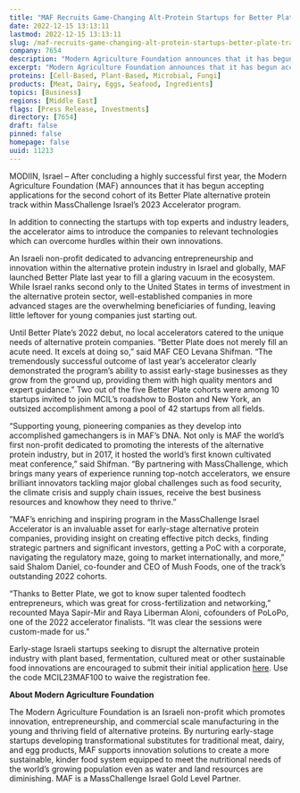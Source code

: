 ```yaml
---
title: "MAF Recruits Game-Changing Alt-Protein Startups for Better Plate Track"
date: 2022-12-15 13:13:11
lastmod: 2022-12-15 13:13:11
slug: /maf-recruits-game-changing-alt-protein-startups-better-plate-track
company: 7654
description: "Modern Agriculture Foundation announces that it has begun accepting applications for the second cohort of its Better Plate alternative protein track within MassChallenge Israel’s 2023 Accelerator program."
excerpt: "Modern Agriculture Foundation announces that it has begun accepting applications for the second cohort of its Better Plate alternative protein track within MassChallenge Israel’s 2023 Accelerator program."
proteins: [Cell-Based, Plant-Based, Microbial, Fungi]
products: [Meat, Dairy, Eggs, Seafood, Ingredients]
topics: [Business]
regions: [Middle East]
flags: [Press Release, Investments]
directory: [7654]
draft: false
pinned: false
homepage: false
uuid: 11213
---
```

<p>MODIIN, Israel – After concluding a highly successful first year, the Modern Agriculture Foundation (MAF) announces that it has begun accepting applications for the second cohort of its Better Plate alternative protein track within MassChallenge Israel’s 2023 Accelerator program.</p>
<p>In addition to connecting the startups with top experts and industry leaders, the accelerator aims to introduce the companies to relevant technologies which can overcome hurdles within their own innovations.</p>
<p>An Israeli non-profit dedicated to advancing entrepreneurship and innovation within the alternative protein industry in Israel and globally, MAF launched Better Plate last year to fill a glaring vacuum in the ecosystem. While Israel ranks second only to the United States in terms of investment in the alternative protein sector, well-established companies in more advanced stages are the overwhelming beneficiaries of funding, leaving little leftover for young companies just starting out.</p>
<p>Until Better Plate’s 2022 debut, no local accelerators catered to the unique needs of alternative protein companies. “Better Plate does not merely fill an acute need. It excels at doing so,” said MAF CEO Levana Shifman. “The tremendously successful outcome of last year’s accelerator clearly demonstrated the program’s ability to assist early-stage businesses as they grow from the ground up, providing them with high quality mentors and expert guidance.” Two out of the five Better Plate cohorts were among 10 startups invited to join MCIL’s roadshow to Boston and New York, an outsized accomplishment among a pool of 42 startups from all fields.</p>
<p>“Supporting young, pioneering companies as they develop into accomplished gamechangers is in MAF’s DNA. Not only is MAF the world’s first non-profit dedicated to promoting the interests of the alternative protein industry, but in 2017, it hosted the world’s first known cultivated meat conference,” said Shifman. “By partnering with MassChallenge, which brings many years of experience running top-notch accelerators, we ensure brilliant innovators tackling major global challenges such as food security, the climate crisis and supply chain issues, receive the best business resources and knowhow they need to thrive.”</p>
<p>”MAF’s enriching and inspiring program in the MassChallenge Israel Accelerator is an invaluable asset for early-stage alternative protein companies, providing insight on creating effective pitch decks, finding strategic partners and significant investors, getting a PoC with a corporate, navigating the regulatory maze, going to market internationally, and more,” said Shalom Daniel, co-founder and CEO of Mush Foods, one of the track’s outstanding 2022 cohorts.</p>
<p>“Thanks to Better Plate, we got to know super talented foodtech entrepreneurs, which was great for cross-fertilization and networking,” recounted Maya Sapir-Mir and Raya Liberman Aloni, cofounders of PoLoPo, one of the 2022 accelerator finalists. “It was clear the sessions were custom-made for us.”</p>
<p>Early-stage Israeli startups seeking to disrupt the alternative protein industry with plant based, fermentation, cultured meat or other sustainable food innovations are encouraged to submit their initial application <a href="https://apply.masschallenge.org/meetmc-israel-2023">here</a>. Use the code MCIL23MAF100 to waive the registration fee.</p>
<p><strong>About Modern Agriculture Foundation</strong></p>
<p>The Modern Agriculture Foundation is an Israeli non-profit which promotes innovation, entrepreneurship, and commercial scale manufacturing in the young and thriving field of alternative proteins. By nurturing early-stage startups developing transformational substitutes for traditional meat, dairy, and egg products, MAF supports innovation solutions to create a more sustainable, kinder food system equipped to meet the nutritional needs of the world’s growing population even as water and land resources are diminishing. MAF is a MassChallenge Israel Gold Level Partner.</p>
